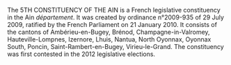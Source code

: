 The 5TH CONSTITUENCY OF THE AIN is a French legislative constituency in the Ain _département_. It was created by ordinance n°2009-935 of 29 July 2009, ratified by the French Parliament on 21 January 2010. It consists of the cantons of Ambérieu-en-Bugey, Brénod, Champagne-in-Valromey, Hauteville-Lompnes, Izernore, Lhuis, Nantua, North Oyonnax, Oyonnax South, Poncin, Saint-Rambert-en-Bugey, Virieu-le-Grand. The constituency was first contested in the 2012 legislative elections.
